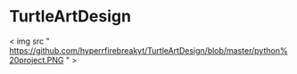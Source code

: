 # TurtleArtDesign 
< img src " https://github.com/hyperrfirebreakyt/TurtleArtDesign/blob/master/python%20project.PNG " >
